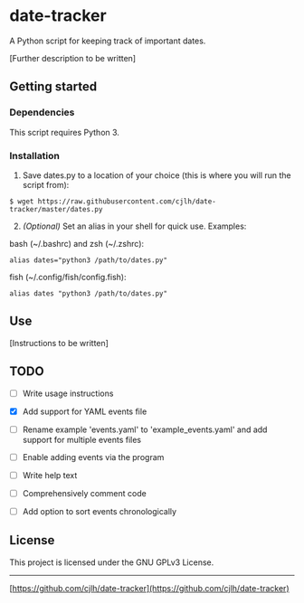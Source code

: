# date-tracker

A Python script for keeping track of important dates.

[Further description to be written]


## Getting started


### Dependencies

This script requires Python 3.


### Installation

1. Save dates.py to a location of your choice (this is where you will run the script from):
```
$ wget https://raw.githubusercontent.com/cjlh/date-tracker/master/dates.py
```

2. *(Optional)* Set an alias in your shell for quick use. Examples:

bash (\~/.bashrc) and zsh (\~/.zshrc):
```
alias dates="python3 /path/to/dates.py"
```

fish (\~/.config/fish/config.fish):
```
alias dates "python3 /path/to/dates.py"
```


## Use

[Instructions to be written]


## TODO

- [ ] Write usage instructions
- [x] Add support for YAML events file
- [ ] Rename example 'events.yaml' to 'example_events.yaml' and add support for multiple events files
- [ ] Enable adding events via the program
- [ ] Write help text
- [ ] Comprehensively comment code
- [ ] Add option to sort events chronologically


## License

This project is licensed under the GNU GPLv3 License.

***
[https://github.com/cjlh/date-tracker](https://github.com/cjlh/date-tracker)
